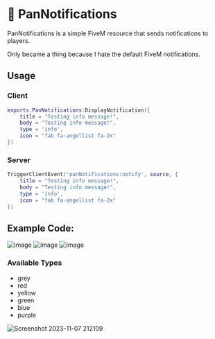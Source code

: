# 💬 PanNotifications

PanNotifications is a simple FiveM resource that sends notifications to players.

Only became a thing because I hate the default FiveM notifications.

## Usage

### Client

```lua
exports.PanNotifications:DisplayNotification({
    title = "Testing info message!",
    body = "Testing info message!",
    type = 'info',
    icon = "fab fa-angellist fa-2x"
})
```

### Server

```lua
TriggerClientEvent('panNotifications:notify', source, {
    title = "Testing info message!",
    body = "Testing info message!",
    type = 'info',
    icon = "fab fa-angellist fa-2x"
})
```

## Example Code:
![image](https://github.com/Paneedah/PanNotifications/assets/76911089/9630f8a2-447e-4986-b1ce-b6c87c575659)
![image](https://github.com/Paneedah/PanNotifications/assets/76911089/0f82c83e-5ead-4a69-bd26-c9cfc1199793)
![image](https://github.com/Paneedah/PanNotifications/assets/76911089/e7798dc6-9e5f-401b-9d89-60ff9d5fc722)

### Available Types
- grey
- red
- yellow
- green
- blue
- purple

![Screenshot 2023-11-07 212109](https://github.com/Paneedah/PanNotifications/assets/76911089/89c2853b-41e1-4b4c-afbc-8cc807491a00)
